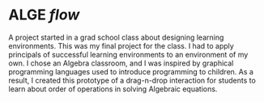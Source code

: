 # ALGE _flow_

A project started in a grad school class about designing learning environments.  This was my final project for the class.  I had to apply principals of successful learning environments to an environment of my own.  I chose an Algebra classroom, and I was inspired by graphical programming languages used to introduce programming to children.  As a result, I created this prototype of a drag-n-drop interaction for students to learn about order of operations in solving Algebraic equations.
